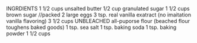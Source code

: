 INGRDIENTS
1 1/2 cups unsalted butter
1/2 cup granulated sugar
1 1/2 cups brown sugar //packed
2 large eggs
3 tsp. real vanilla exatract
(no imaitation vanilla flavoring) 
3 1/2 cups UNBLEACHED all-puporse flour
(beached flour toughens baked goods)
1 tsp. sea salt
1 tsp. baking soda
1 tsp. baking powder
1 1/2 cups 